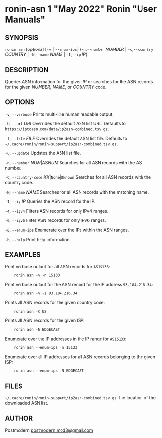 # ronin-asn 1 "May 2022" Ronin "User Manuals"

## SYNOPSIS

`ronin asn` [*options*] [`-v` \| `--enum-ips`] {`-n`,`--number` *NUMBER* \| `-c`,`--country` *COUNTRY* \| `-N`,`--name` *NAME* \| `-I`,`--ip` *IP*}

## DESCRIPTION

Queries ASN information for the given *IP* or searches for the ASN records for
the given *NUMBER*, *NAME*, or *COUNTRY* code.

## OPTIONS

`-v`, `--verbose`
  Prints multi-line human readable output.

`-U`, `--url` *URI*
  Overrides the default ASN list URL. Defaults to
  `https://iptoasn.com/data/ip2asn-combined.tsv.gz`.

`-f`, `--file` *FILE*
  Overrides the default ASN list file. Defaults to
  `~/.cache/ronin/ronin-support/ip2asn-combined.tsv.gz`.

`-u`, `--update`
  Updates the ASN list file.

`-n`, `--number` *NUM*\|AS*NUM*
  Searches for all ASN records with the AS number.

`-C`, `--country-code` *XX*|`None`|`Uknown`
  Searches for all ASN records with the country code.

`-N`, `--name` *NAME*
  Searches for all ASN records with the matching name.

`-I`, `--ip` *IP*
  Queries the ASN record for the IP.

`-4`, `--ipv4`
  Filters ASN records for only IPv4 ranges.

`-6`, `--ipv6`
  Filter ASN records for only IPv6 ranges.

`-E`, `--enum-ips`
  Enumerate over the IPs within the ASN ranges.

`-h`, `--help`
  Print help information

## EXAMPLES

Print verbose output for all ASN records for `AS15133`:

        ronin asn -v -n 15133

Print verbose output for the ASN record for the IP address `93.184.216.34`:

        ronin asn -v -I 93.184.216.34

Prints all ASN records for the given country code:

        ronin asn -C US

Prints all ASN records for the given ISP:

        ronin asn -N EDGECAST

Enumerate over the IP addresses in the IP range for `AS15133`:

        ronin asn --enum-ips -n 15133

Enumerate over all IP addresses for all ASN records belonging to the given ISP:

        ronin asn --enum-ips -N EDGECAST

## FILES

`~/.cache/ronin/ronin-support/ip2asn-combined.tsv.gz`
  The location of the downloaded ASN list.

## AUTHOR

Postmodern <postmodern.mod3@gmail.com>

